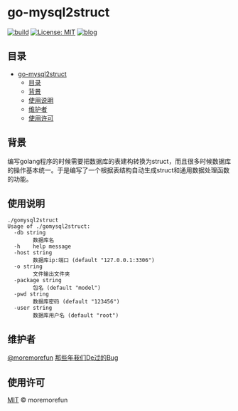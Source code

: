 # go-mysql2struct

[![build](https://github.com/moremorefun/go-mysql2struct/workflows/build/badge.svg)](https://github.com/moremorefun/go-mysql2struct/actions?query=workflow%3Abuild)
[![License: MIT](https://img.shields.io/badge/License-MIT-brightgreen.svg)](https://github.com/moremorefun/go-mysql2struct/blob/master/LICENSE)
[![blog](https://img.shields.io/badge/blog-@moremorefun-brightgreen.svg)](https://www.jidangeng.com)


## 目录

- [go-mysql2struct](#go-mysql2struct)
  - [目录](#目录)
  - [背景](#背景)
  - [使用说明](#使用说明)
  - [维护者](#维护者)
  - [使用许可](#使用许可)

## 背景

编写golang程序的时候需要把数据库的表建构转换为struct，而且很多时候数据库的操作基本统一。于是编写了一个根据表结构自动生成struct和通用数据处理函数的功能。


## 使用说明

```
./gomysql2struct
Usage of ./gomysql2struct:
  -db string
    	数据库名
  -h	help message
  -host string
    	数据库ip:端口 (default "127.0.0.1:3306")
  -o string
    	文件输出文件夹
  -package string
    	包名 (default "model")
  -pwd string
    	数据库密码 (default "123456")
  -user string
    	数据库用户名 (default "root")
```
   
## 维护者

[@moremorefun](https://github.com/moremorefun)
[那些年我们De过的Bug](https://www.jidangeng.com)

## 使用许可

[MIT](LICENSE) © moremorefun

